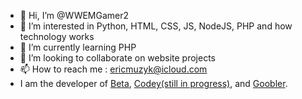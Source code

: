 - 👋 Hi, I’m @WWEMGamer2
- 👀 I’m interested in Python, HTML, CSS, JS, NodeJS, PHP and how technology works
- 🌱 I’m currently learning PHP
- 💞️ I’m looking to collaborate on website projects
- 📫 How to reach me : ericmuzyk@icloud.com
- I am the developer of [Beta](https://beta.ericplayzyt.repl.co), [Codey(still in progress)](https://codeycore.ericplayzyt.repl.co), and [Goobler](https://goobler.imango.com.au).

<!---
WWEMGamer2/WWEMGamer2 is a ✨ special ✨ repository because its `README.md` (this file) appears on your GitHub profile.
You can click the Preview link to take a look at your changes.
--->
